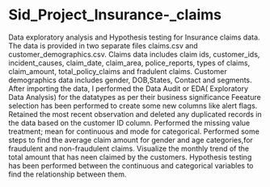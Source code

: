 # Sid_Project_Insurance-_claims
Data exploratory analysis and Hypothesis testing for Insurance claims data. The data is provided in two separate files claims.csv and customer_demographics.csv.
Claims data includes claim ids, customer_ids, incident_causes, claim_date, claim_area, police_reports, types of claims, claim_amount, total_policy_claims and fradulent claims.
Customer demographics data includes gender, DOB,States, Contact and segments.
After importing the data, I performed the Data Audit or EDA( Exploratory Data Analysis) for the datatypes as per their business significance
Feeature selection has been performed to create some new columns like alert flags.
Retained the most recent observation and deleted any duplicated records in the data based on the customer ID column.
Performed the missing value treatment; mean for continuous and mode for categorical.
Performed some steps to find the average claim amount for gender and age categories,for fraudulent and non-fraudulent claims.
Visualize the monthly trend of the total amount that has neen claimed by the customers.
Hypothesis testing has been performed between the continuous and categorical variables to find the relationship between them.
